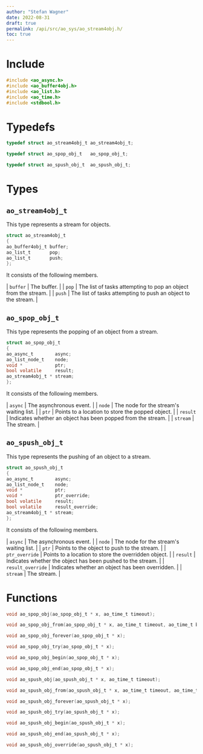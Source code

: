 ```yaml
---
author: "Stefan Wagner"
date: 2022-08-31
draft: true
permalink: /api/src/ao_sys/ao_stream4obj.h/
toc: true
---
```


# Include

```c
#include <ao_async.h>
#include <ao_buffer4obj.h>
#include <ao_list.h>
#include <ao_time.h>
#include <stdbool.h>
```

# Typedefs

```c
typedef struct ao_stream4obj_t ao_stream4obj_t;
```

```c
typedef struct ao_spop_obj_t   ao_spop_obj_t;
```

```c
typedef struct ao_spush_obj_t  ao_spush_obj_t;
```

# Types

## `ao_stream4obj_t`

This type represents a stream for objects.

```c
struct ao_stream4obj_t
{
ao_buffer4obj_t buffer;
ao_list_t       pop;
ao_list_t       push;
};
```

It consists of the following members.

| `buffer` | The buffer. |
| `pop` | The list of tasks attempting to pop an object from the stream. |
| `push` | The list of tasks attempting to push an object to the stream. |

## `ao_spop_obj_t`

This type represents the popping of an object from a stream.

```c
struct ao_spop_obj_t
{
ao_async_t        async;
ao_list_node_t    node;
void *            ptr;
bool volatile     result;
ao_stream4obj_t * stream;
};
```

It consists of the following members.

| `async` | The asynchronous event. |
| `node` | The node for the stream's waiting list. |
| `ptr` | Points to a location to store the popped object. |
| `result` | Indicates whether an object has been popped from the stream. |
| `stream` | The stream. |

## `ao_spush_obj_t`

This type represents the pushing of an object to a stream.

```c
struct ao_spush_obj_t
{
ao_async_t        async;
ao_list_node_t    node;
void *            ptr;
void *            ptr_override;
bool volatile     result;
bool volatile     result_override;
ao_stream4obj_t * stream;
};
```

It consists of the following members.

| `async` | The asynchronous event. |
| `node` | The node for the stream's waiting list. |
| `ptr` | Points to the object to push to the stream. |
| `ptr_override` | Points to a location to store the overridden object. |
| `result` | Indicates whether the object has been pushed to the stream. |
| `result_override` | Indicates whether an object has been overridden. |
| `stream` | The stream. |

# Functions

```c
void ao_spop_obj(ao_spop_obj_t * x, ao_time_t timeout);
```

```c
void ao_spop_obj_from(ao_spop_obj_t * x, ao_time_t timeout, ao_time_t beginning);
```

```c
void ao_spop_obj_forever(ao_spop_obj_t * x);
```

```c
void ao_spop_obj_try(ao_spop_obj_t * x);
```

```c
void ao_spop_obj_begin(ao_spop_obj_t * x);
```

```c
void ao_spop_obj_end(ao_spop_obj_t * x);
```

```c
void ao_spush_obj(ao_spush_obj_t * x, ao_time_t timeout);
```

```c
void ao_spush_obj_from(ao_spush_obj_t * x, ao_time_t timeout, ao_time_t beginning);
```

```c
void ao_spush_obj_forever(ao_spush_obj_t * x);
```

```c
void ao_spush_obj_try(ao_spush_obj_t * x);
```

```c
void ao_spush_obj_begin(ao_spush_obj_t * x);
```

```c
void ao_spush_obj_end(ao_spush_obj_t * x);
```

```c
void ao_spush_obj_override(ao_spush_obj_t * x);
```
